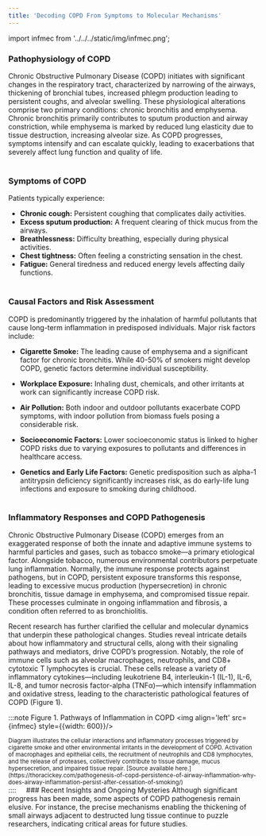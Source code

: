 ```yaml
---
title: 'Decoding COPD From Symptoms to Molecular Mechanisms'
---
```


import infmec from '../../../static/img/infmec.png';

### Pathophysiology of COPD
Chronic Obstructive Pulmonary Disease (COPD) initiates with significant changes in the respiratory tract, characterized by narrowing of the airways, thickening of bronchial tubes, increased phlegm production leading to persistent coughs, and alveolar swelling. These physiological alterations comprise two primary conditions: chronic bronchitis and emphysema. Chronic bronchitis primarily contributes to sputum production and airway constriction, while emphysema is marked by reduced lung elasticity due to tissue destruction, increasing alveolar size. As COPD progresses, symptoms intensify and can escalate quickly, leading to exacerbations that severely affect lung function and quality of life.
&nbsp;  
&nbsp;
### Symptoms of COPD
Patients typically experience:

- **Chronic cough:** Persistent coughing that complicates daily activities.
- **Excess sputum production:** A frequent clearing of thick mucus from the airways.
- **Breathlessness:** Difficulty breathing, especially during physical activities.
- **Chest tightness:** Often feeling a constricting sensation in the chest.
- **Fatigue:** General tiredness and reduced energy levels affecting daily functions.
&nbsp;  
&nbsp;
### Causal Factors and Risk Assessment
COPD is predominantly triggered by the inhalation of harmful pollutants that cause long-term inflammation in predisposed individuals. Major risk factors include:

- **Cigarette Smoke:** The leading cause of emphysema and a significant factor for chronic bronchitis. While 40-50% of smokers might develop COPD, genetic factors determine individual susceptibility.

- **Workplace Exposure:** Inhaling dust, chemicals, and other irritants at work can significantly increase COPD risk.

- **Air Pollution:** Both indoor and outdoor pollutants exacerbate COPD symptoms, with indoor pollution from biomass fuels posing a considerable risk.

- **Socioeconomic Factors:** Lower socioeconomic status is linked to higher COPD risks due to varying exposures to pollutants and differences in healthcare access.

- **Genetics and Early Life Factors:** Genetic predisposition such as alpha-1 antitrypsin deficiency significantly increases risk, as do early-life lung infections and exposure to smoking during childhood.
&nbsp;  
&nbsp;
### Inflammatory Responses and COPD Pathogenesis
Chronic Obstructive Pulmonary Disease (COPD) emerges from an exaggerated response of both the innate and adaptive immune systems to harmful particles and gases, such as tobacco smoke—a primary etiological factor. Alongside tobacco, numerous environmental contributors perpetuate lung inflammation. Normally, the immune response protects against pathogens, but in COPD, persistent exposure transforms this response, leading to excessive mucus production (hypersecretion) in chronic bronchitis, tissue damage in emphysema, and compromised tissue repair. These processes culminate in ongoing inflammation and fibrosis, a condition often referred to as bronchiolitis.

Recent research has further clarified the cellular and molecular dynamics that underpin these pathological changes. Studies reveal intricate details about how inflammatory and structural cells, along with their signaling pathways and mediators, drive COPD’s progression. Notably, the role of immune cells such as alveolar macrophages, neutrophils, and CD8+ cytotoxic T lymphocytes is crucial. These cells release a variety of inflammatory cytokines—including leukotriene B4, interleukin-1 (IL-1), IL-6, IL-8, and tumor necrosis factor-alpha (TNFα)—which intensify inflammation and oxidative stress, leading to the characteristic pathological features of COPD (Figure 1).

:::note Figure 1. Pathways of Inflammation in COPD
<img align='left' src={infmec} style={{width: 600}}/> <br clear="both"/> 
<figcaption>
   <sub> Diagram illustrates the cellular interactions and inflammatory processes triggered by cigarette smoke and other environmental irritants in the development of COPD. Activation of macrophages and epithelial cells, the recruitment of neutrophils and CD8 lymphocytes, and the release of proteases, collectively contribute to tissue damage, mucus hypersecretion, and impaired tissue repair. [Source available here.](https://thoracickey.com/pathogenesis-of-copd-persistence-of-airway-inflammation-why-does-airway-inflammation-persist-after-cessation-of-smoking/)</sub>
</figcaption>
::::  
&nbsp;  
&nbsp;
### Recent Insights and Ongoing Mysteries
Although significant progress has been made, some aspects of COPD pathogenesis remain elusive. For instance, the precise mechanisms enabling the thickening of small airways adjacent to destructed lung tissue continue to puzzle researchers, indicating critical areas for future studies.

&nbsp;  
